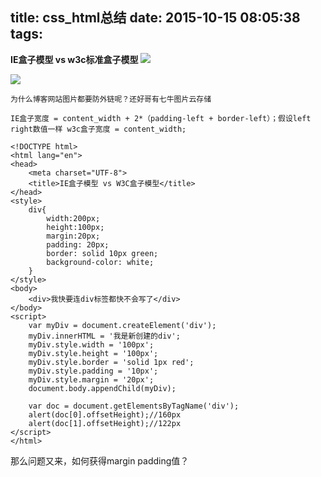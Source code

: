 title: css_html总结
date: 2015-10-15 08:05:38
tags:
---
**IE盒子模型 vs w3c标准盒子模型**
![](http://7xne0t.com1.z0.glb.clouddn.com/20094219263340677801[1].jpg)

![](http://7xne0t.com1.z0.glb.clouddn.com/20094219263343777802[1].jpg)

`为什么博客网站图片都要防外链呢？还好哥有七牛图片云存储`

`IE盒子宽度 = content_width + 2*（padding-left + border-left）；假设left right数值一样
w3c盒子宽度 = content_width;`

```script
<!DOCTYPE html>
<html lang="en">
<head>
	<meta charset="UTF-8">
	<title>IE盒子模型 vs W3C盒子模型</title>
</head>
<style>
	div{
		width:200px;
		height:100px;
		margin:20px;
		padding: 20px;
		border: solid 10px green;
		background-color: white;
	}
</style>
<body>
	<div>我快要连div标签都快不会写了</div>
</body>
<script>
	var myDiv = document.createElement('div');
	myDiv.innerHTML = '我是新创建的div';
	myDiv.style.width = '100px';
	myDiv.style.height = '100px';
	myDiv.style.border = 'solid 1px red';
	myDiv.style.padding = '10px';
	myDiv.style.margin = '20px';
	document.body.appendChild(myDiv);

	var doc = document.getElementsByTagName('div');
	alert(doc[0].offsetHeight);//160px
	alert(doc[1].offsetHeight);//122px
</script>
</html>
```

那么问题又来，如何获得margin padding值？